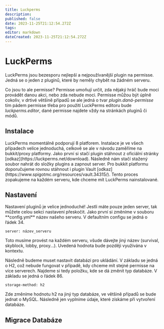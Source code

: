 ```yaml
---
title: Luckperms
description: 
published: false
date: 2023-11-25T21:12:54.272Z
tags: 
editor: markdown
dateCreated: 2023-11-25T21:12:54.272Z
---
```


# LuckPerms
LuckPerms jsou bezesporu nejlepší a nejpoužívanější plugin na permisse. Jedná se o jeden z pluginů, které by neměly chybět na žádném serveru.

Co jsou to ale permisse? Permisse umoňují určit, zda nějaký hráč bude moci provádět danou akci, nebo zda nebude moci. Permisse můžou být úplně cokoliv, v drtivé většině případů se ale jedná o tvar *plugin.daná-permisse* tím pádem permisse třeba pro použití LuckPerms editoru bude *luckperms.editor*, dané permisse najdete vždy na stránkách pluginů či módů.

<h2>Instalace</h2>
LuckPerms momentálně podporují 8 platforem. Instalace je ve všech případech velice jednoduchá, celkově se ale v návodu zaměříme na bukkit/proxy platformy.
Jako první si stačí plugin stáhnout z oficiální stránky [odkaz](https://luckperms.net/download).
Následně nám stačí stažený soubor nahrát do složky plugins a zapnout server. 
Pro bukkit platformu doporučujeme rovnou stáhnout i plugin Vault [odkaz](https://www.spigotmc.org/resources/vault.34315/). Tento proces zopakujeme na každém serveru, kde chceme mít LuckPerms nainstalované.

<h2>Nastavení</h2>
Nastavení pluginů je velice jednoduché! Jestli máte pouze jeden server, tak můžete celou sekci nastavení přeskočit.
Jako první si změníme v souboru **config.yml** název našeho serveru. V defaultním configu se jedná o řádek 34.

```
server: název_serveru
```
Toto musíme provést na každém serveru, všude dávejte jiný název (survival, skyblock, lobby, proxy...). Uvedená hodnota bude později využívána v kontextu.

Následně budeme muset nastavit databázi pro ukládání. V základu se jedná o H2, což nebude fungovat v případě, kdy chceme mít stejné permisse na více serverech. Najdeme si tedy položku, kde se dá změnit typ databáze. V základu se jedná o řádek 86.
```
storage-method: h2
```
Zde změníme hodnotu h2 na jiný typ databáze, ve většině případů se bude jednat o MySQL. Následně jen vyplníme údaje, které získáme při vytvoření databáze.

<h2>Migrace Databáze</h2>






